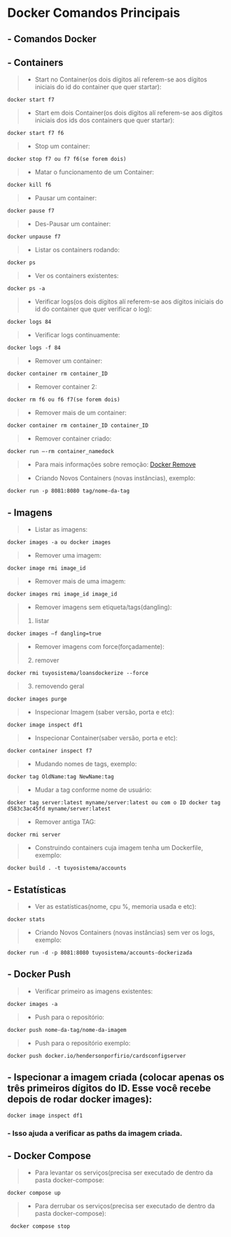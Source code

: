 # Docker Comandos Principais
## - Comandos Docker
## - Containers
> - Start no Container(os dois dígitos alí referem-se aos dígitos iniciais do id do container que quer startar):
````
docker start f7
````
> - Start em dois Container(os dois dígitos alí referem-se aos dígitos iniciais dos ids dos containers que quer startar):
````
docker start f7 f6
````
> - Stop um container:
````
docker stop f7 ou f7 f6(se forem dois)
````
> - Matar o funcionamento de um Container:
````
docker kill f6
````
> - Pausar um container:
````
docker pause f7
````
> - Des-Pausar um container:
````
docker unpause f7
````
> - Listar os containers rodando:
````
docker ps
````
> - Ver os containers existentes:
````
docker ps -a
````
> - Verificar logs(os dois dígitos alí referem-se aos dígitos iniciais do id do container que quer verificar o log):
````
docker logs 84
````
> - Verificar logs continuamente:
````
docker logs -f 84
````
> - Remover um container:
````
docker container rm container_ID
````
> - Remover container 2:
````
docker rm f6 ou f6 f7(se forem dois)
````
> - Remover mais de um container:
````
docker container rm container_ID container_ID
````
> - Remover container criado:
````
docker run –-rm container_namedock
````
> - Para mais informações sobre remoção: [Docker Remove](https://www.hostinger.com.br/tutoriais/remover-imagem-docker?ppc_campaign=google_performance_max&gclid=CjwKCAjwsfuYBhAZEiwA5a6CDAOB8R3WLV36fzenVjmYOePjz5ikGfF8mZPs5RHCnzU7UTJ9T5ZbZBoCu5MQAvD_BwE)

> - Criando Novos Containers (novas instâncias), exemplo:
````
docker run -p 8081:8080 tag/nome-da-tag
````

## - Imagens
> - Listar as imagens:
````
docker images -a ou docker images
````
> - Remover uma imagem:
````
docker image rmi image_id
````
> - Remover mais de uma imagem:
````
docker images rmi image_id image_id
````
> - Remover imagens sem etiqueta/tags(dangling):
> 1. listar
````
docker images –f dangling=true
````
> - Remover imagens com force(forçadamente):
> 2. remover
````
docker rmi tuyosistema/loansdockerize --force
````
> 3. removendo geral
````
docker images purge
````
> - Inspecionar Imagem (saber versão, porta e etc):
````
docker image inspect df1
````
> - Inspecionar Container(saber versão, porta e etc):
````
docker container inspect f7
````
> - Mudando nomes de tags, exemplo:
````
docker tag OldName:tag NewName:tag
````
> - Mudar a tag conforme nome de usuário:
````
docker tag server:latest myname/server:latest ou com o ID docker tag d583c3ac45fd myname/server:latest
````
> - Remover antiga TAG:
````
docker rmi server
````
> - Construindo containers cuja imagem tenha um Dockerfile, exemplo:
````
docker build . -t tuyosistema/accounts
````

## - Estatísticas
> - Ver as estatísticas(nome, cpu %, memoria usada e etc):
````
docker stats
````
> - Criando Novos Containers (novas instâncias) sem ver os logs, exemplo:
````
docker run -d -p 8081:8080 tuyosistema/accounts-dockerizada
````

## - Docker Push
> - Verificar primeiro as imagens existentes:
````
docker images -a
````
> - Push para o repositório:
````
docker push nome-da-tag/nome-da-imagem
````
> - Push para o repositório exemplo:
````
docker push docker.io/hendersonporfirio/cardsconfigserver
````

## - Ispecionar a imagem criada (colocar apenas os três primeiros dígitos do ID. Esse você recebe depois de rodar docker images):
````
docker image inspect df1
````
### - Isso ajuda a verificar as paths da imagem criada.


## - Docker Compose
> - Para levantar os serviços(precisa ser executado de dentro da pasta docker-compose:
````
docker compose up
````
> - Para derrubar os serviços(precisa ser executado de dentro da pasta docker-compose):
````
 docker compose stop
````
